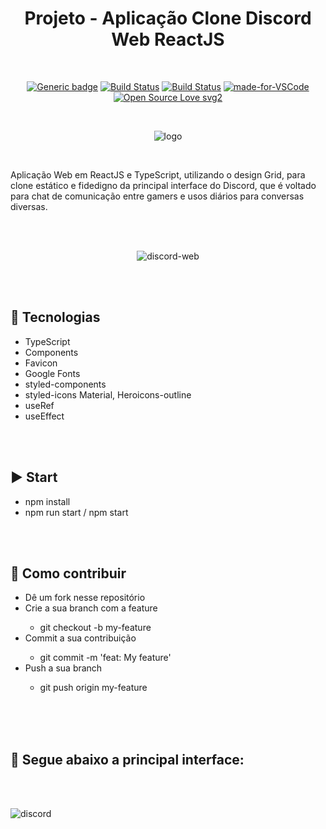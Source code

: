 <div align="center"> 

# Projeto - Aplicação Clone Discord Web ReactJS

</div>

<br>

<div align="center">

[![Generic badge](https://img.shields.io/badge/Made%20by-Renan%20Borba-purple.svg)](https://shields.io/) [![Build Status](https://img.shields.io/github/stars/RenanBorba/react-web-clone-discord.svg)](https://github.com/RenanBorbareact-web-clone-discord) [![Build Status](https://img.shields.io/github/forks/RenanBorba/react-web-clone-discord.svg)](https://github.com/RenanBorba/react-web-clone-discord) [![made-for-VSCode](https://img.shields.io/badge/Made%20for-VSCode-1f425f.svg)](https://code.visualstudio.com/) [![Open Source Love svg2](https://badges.frapsoft.com/os/v2/open-source.svg?v=103)](https://github.com/ellerbrock/open-source-badges/)

<br>

![logo](https://user-images.githubusercontent.com/48495838/86516331-0c0cee80-bdf6-11ea-88ef-29ceab8543ec.png)

</div>

<br>

Aplicação Web em ReactJS e TypeScript, utilizando o design Grid, para clone estático e fidedigno da principal interface do Discord, que é voltado para chat de comunicação entre gamers e usos diários para conversas diversas.

<br><br>

<div align="center">
  
![discord-web](https://user-images.githubusercontent.com/48495838/86516330-0b745800-bdf6-11ea-908b-49729b20d673.png)

</div>

<br><br>

## :rocket: Tecnologias
<ul>
  <li>TypeScript</li>
  <li>Components</li>
  <li>Favicon</li>
  <li>Google Fonts</li>
  <li>styled-components</li>
  <li>styled-icons Material, Heroicons-outline</li>
  <li>useRef</li>
  <li>useEffect</li>
</ul>

<br><br>

## :arrow_forward: Start
<ul>
  <li>npm install</li>
  <li>npm run start / npm start</li>
</ul>

<br><br>

## :punch: Como contribuir
<ul>
  <li>Dê um fork nesse repositório</li>
  <li>Crie a sua branch com a feature</li>
    <ul>
      <li>git checkout -b my-feature</li>
    </ul>
  <li>Commit a sua contribuição</li>
    <ul>
      <li>git commit -m 'feat: My feature'</li>
    </ul>
  <li>Push a sua branch</li>
    <ul>
      <li>git push origin my-feature</li>
    </ul>
</ul>

<br><br>
<br>

## :mega: Segue abaixo a principal interface:

<br><br>

![discord](https://user-images.githubusercontent.com/48495838/86496475-02cb4580-bd54-11ea-9839-88612af0394d.png)

